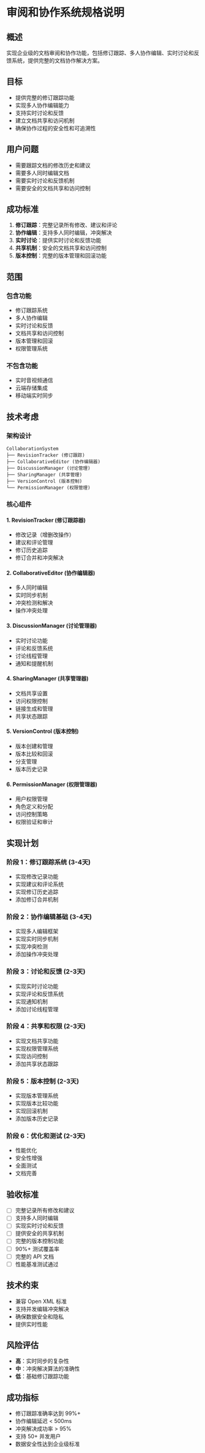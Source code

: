# 审阅和协作系统规格说明

## 概述
实现企业级的文档审阅和协作功能，包括修订跟踪、多人协作编辑、实时讨论和反馈系统，提供完整的文档协作解决方案。

## 目标
- 提供完整的修订跟踪功能
- 实现多人协作编辑能力
- 支持实时讨论和反馈
- 建立文档共享和访问机制
- 确保协作过程的安全性和可追溯性

## 用户问题
- 需要跟踪文档的修改历史和建议
- 需要多人同时编辑文档
- 需要实时讨论和反馈机制
- 需要安全的文档共享和访问控制

## 成功标准
1. **修订跟踪**：完整记录所有修改、建议和评论
2. **协作编辑**：支持多人同时编辑，冲突解决
3. **实时讨论**：提供实时讨论和反馈功能
4. **共享机制**：安全的文档共享和访问控制
5. **版本控制**：完整的版本管理和回滚功能

## 范围

### 包含功能
- 修订跟踪系统
- 多人协作编辑
- 实时讨论和反馈
- 文档共享和访问控制
- 版本管理和回滚
- 权限管理系统

### 不包含功能
- 实时音视频通信
- 云端存储集成
- 移动端实时同步

## 技术考虑

### 架构设计
```
CollaborationSystem
├── RevisionTracker (修订跟踪)
├── CollaborativeEditor (协作编辑器)
├── DiscussionManager (讨论管理)
├── SharingManager (共享管理)
├── VersionControl (版本控制)
└── PermissionManager (权限管理)
```

### 核心组件

#### 1. RevisionTracker (修订跟踪器)
- 修改记录（增删改操作）
- 建议和评论管理
- 修订历史追踪
- 修订合并和冲突解决

#### 2. CollaborativeEditor (协作编辑器)
- 多人同时编辑
- 实时同步机制
- 冲突检测和解决
- 操作冲突处理

#### 3. DiscussionManager (讨论管理器)
- 实时讨论功能
- 评论和反馈系统
- 讨论线程管理
- 通知和提醒机制

#### 4. SharingManager (共享管理器)
- 文档共享设置
- 访问权限控制
- 链接生成和管理
- 共享状态跟踪

#### 5. VersionControl (版本控制)
- 版本创建和管理
- 版本比较和回滚
- 分支管理
- 版本历史记录

#### 6. PermissionManager (权限管理器)
- 用户权限管理
- 角色定义和分配
- 访问控制策略
- 权限验证和审计

## 实现计划

### 阶段 1：修订跟踪系统 (3-4天)
- 实现修改记录功能
- 实现建议和评论系统
- 实现修订历史追踪
- 添加修订合并机制

### 阶段 2：协作编辑基础 (3-4天)
- 实现多人编辑框架
- 实现实时同步机制
- 实现冲突检测
- 添加操作冲突处理

### 阶段 3：讨论和反馈 (2-3天)
- 实现实时讨论功能
- 实现评论和反馈系统
- 实现通知机制
- 添加讨论线程管理

### 阶段 4：共享和权限 (2-3天)
- 实现文档共享功能
- 实现权限管理系统
- 实现访问控制
- 添加共享状态跟踪

### 阶段 5：版本控制 (2-3天)
- 实现版本管理系统
- 实现版本比较功能
- 实现回滚机制
- 添加版本历史记录

### 阶段 6：优化和测试 (2-3天)
- 性能优化
- 安全性增强
- 全面测试
- 文档完善

## 验收标准
- [ ] 完整记录所有修改和建议
- [ ] 支持多人同时编辑
- [ ] 实现实时讨论和反馈
- [ ] 提供安全的共享机制
- [ ] 完整的版本控制功能
- [ ] 90%+ 测试覆盖率
- [ ] 完整的 API 文档
- [ ] 性能基准测试通过

## 技术约束
- 兼容 Open XML 标准
- 支持并发编辑冲突解决
- 确保数据安全和隐私
- 提供实时性能

## 风险评估
- **高**：实时同步的复杂性
- **中**：冲突解决算法的准确性
- **低**：基础修订跟踪功能

## 成功指标
- 修订跟踪准确率达到 99%+
- 协作编辑延迟 < 500ms
- 冲突解决成功率 > 95%
- 支持 50+ 并发用户
- 数据安全性达到企业级标准
